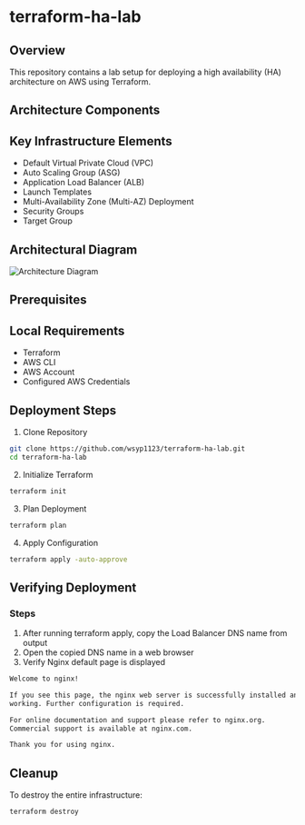 # terraform-ha-lab

## Overview
This repository contains a lab setup for deploying a high availability (HA) architecture on AWS using Terraform.

## Architecture Components

## Key Infrastructure Elements

- Default Virtual Private Cloud (VPC)
- Auto Scaling Group (ASG)
- Application Load Balancer (ALB)
- Launch Templates
- Multi-Availability Zone (Multi-AZ) Deployment
- Security Groups
- Target Group

## Architectural Diagram 
 
![Architecture Diagram](HA-Lab.drawio.png.png) 



## Prerequisites
## Local Requirements

- Terraform 
- AWS CLI
- AWS Account
- Configured AWS Credentials

## Deployment Steps
1. Clone Repository
```bash
git clone https://github.com/wsyp1123/terraform-ha-lab.git
cd terraform-ha-lab
```
2. Initialize Terraform
```bash
terraform init 
```
3. Plan Deployment
```bash
terraform plan
```
4. Apply Configuration
```bash
terraform apply -auto-approve
```

## Verifying Deployment
### Steps
1. After running terraform apply, copy the Load Balancer DNS name from output
2. Open the copied DNS name in a web browser
3. Verify Nginx default page is displayed

```bash
Welcome to nginx!

If you see this page, the nginx web server is successfully installed and
working. Further configuration is required.

For online documentation and support please refer to nginx.org.
Commercial support is available at nginx.com.

Thank you for using nginx.
```
## Cleanup
To destroy the entire infrastructure:
```bash
terraform destroy
```


